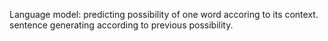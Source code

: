 Language model: 
predicting possibility of one word accoring to its context.
sentence generating according to previous possibility.
